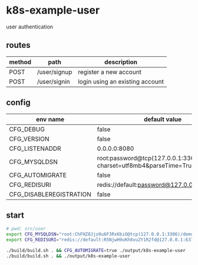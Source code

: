 # k8s-example-user
user authentication

## routes
| method | path         | description                     |
| ------ | ------------ | ------------------------------- |
| POST   | /user/signup | register a new account          |
| POST   | /user/signin | login using an existing account |

## config
| env name                | default value                                                                   |
| ----------------------- | ------------------------------------------------------------------------------- |
| CFG_DEBUG               | false                                                                           |
| CFG_VERSION             | false                                                                           |
| CFG_LISTENADDR          | 0.0.0.0:8080                                                                    |
| CFG_MYSQLDSN            | root:password@tcp(127.0.0.1:3306)/dbname?charset=utf8mb4&parseTime=True&loc=UTC |
| CFG_AUTOMIGRATE         | false                                                                           |
| CFG_REDISURI            | redis://default:password@127.0.0.1:6379/0                                       |
| CFG_DISABLEREGISTRATION | false                                                                           |

## start
```sh
# pwd: src/user
export CFG_MYSQLDSN="root:ChFHZ8Jjo9u6F3RxKbiO@tcp(127.0.0.1:3306)/demodb?charset=utf8mb4&parseTime=True&loc=UTC"
export CFG_REDISURI="redis://default:R5NjwH9uKh8vuZY1R2fd@127.0.0.1:6379/0"

./build/build.sh . && CFG_AUTOMIGRATE=true ./output/k8s-example-user
./build/build.sh . && ./output/k8s-example-user
```
